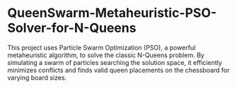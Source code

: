 # QueenSwarm-Metaheuristic-PSO-Solver-for-N-Queens
This project uses Particle Swarm Optimization (PSO), a powerful metaheuristic algorithm, to solve the classic N-Queens problem. By simulating a swarm of particles searching the solution space, it efficiently minimizes conflicts and finds valid queen placements on the chessboard for varying board sizes.
